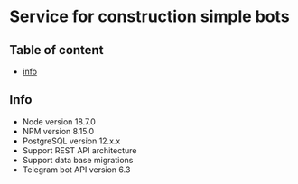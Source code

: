 # Service for construction simple bots

## Table of content
- [info](#info)

## Info
- Node version 18.7.0
- NPM version 8.15.0
- PostgreSQL version 12.x.x
- Support REST API architecture
- Support data base migrations
- Telegram bot API version 6.3